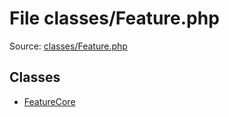 File classes/Feature.php
=========

Source: [classes/Feature.php](https://github.com/PrestaShop/PrestaShop/blob/1.5.0.17/classes/Feature.php)


Classes
-------

* [FeatureCore](class.FeatureCore.md)

